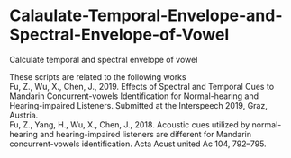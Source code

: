 # Calaulate-Temporal-Envelope-and-Spectral-Envelope-of-Vowel
Calculate temporal and spectral envelope of vowel

These scripts are related to the following works  
Fu, Z., Wu, X., Chen, J., 2019. Effects of Spectral and Temporal Cues to Mandarin Concurrent-vowels Identification for Normal-hearing and Hearing-impaired Listeners. Submitted at the Interspeech 2019, Graz, Austria.  
Fu, Z., Yang, H., Wu, X., Chen, J., 2018. Acoustic cues utilized by normal-hearing and hearing-impaired listeners are different for Mandarin concurrent-vowels identification. Acta Acust united Ac 104, 792–795.   
